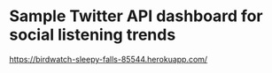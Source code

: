 # Sample Twitter API dashboard for social listening trends

https://birdwatch-sleepy-falls-85544.herokuapp.com/
